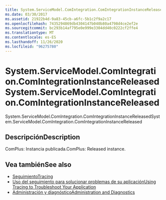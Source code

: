 ```yaml
---
title: System.ServiceModel.ComIntegration.ComIntegrationInstanceReleased
ms.date: 03/30/2017
ms.assetid: 21922b4d-9a83-45cb-a6fc-5b1c2f9a2c17
ms.openlocfilehash: 7435294869db4304147b040b80a4798d4ce2ef2e
ms.sourcegitcommit: bc293b14af795e0e999e3304dd40c0222cf2ffe4
ms.translationtype: MT
ms.contentlocale: es-ES
ms.lasthandoff: 11/26/2020
ms.locfileid: "96275780"
---
```

# <a name="systemservicemodelcomintegrationcomintegrationinstancereleased"></a><span data-ttu-id="0dcde-102">System.ServiceModel.ComIntegration.ComIntegrationInstanceReleased</span><span class="sxs-lookup"><span data-stu-id="0dcde-102">System.ServiceModel.ComIntegration.ComIntegrationInstanceReleased</span></span>

<span data-ttu-id="0dcde-103">System.ServiceModel.ComIntegration.ComIntegrationInstanceReleased</span><span class="sxs-lookup"><span data-stu-id="0dcde-103">System.ServiceModel.ComIntegration.ComIntegrationInstanceReleased</span></span>  
  
## <a name="description"></a><span data-ttu-id="0dcde-104">Descripción</span><span class="sxs-lookup"><span data-stu-id="0dcde-104">Description</span></span>  

 <span data-ttu-id="0dcde-105">ComPlus: Instancia publicada.</span><span class="sxs-lookup"><span data-stu-id="0dcde-105">ComPlus: Released instance.</span></span>  
  
## <a name="see-also"></a><span data-ttu-id="0dcde-106">Vea también</span><span class="sxs-lookup"><span data-stu-id="0dcde-106">See also</span></span>

- [<span data-ttu-id="0dcde-107">Seguimiento</span><span class="sxs-lookup"><span data-stu-id="0dcde-107">Tracing</span></span>](index.md)
- [<span data-ttu-id="0dcde-108">Uso del seguimiento para solucionar problemas de su aplicación</span><span class="sxs-lookup"><span data-stu-id="0dcde-108">Using Tracing to Troubleshoot Your Application</span></span>](using-tracing-to-troubleshoot-your-application.md)
- [<span data-ttu-id="0dcde-109">Administración y diagnóstico</span><span class="sxs-lookup"><span data-stu-id="0dcde-109">Administration and Diagnostics</span></span>](../index.md)
